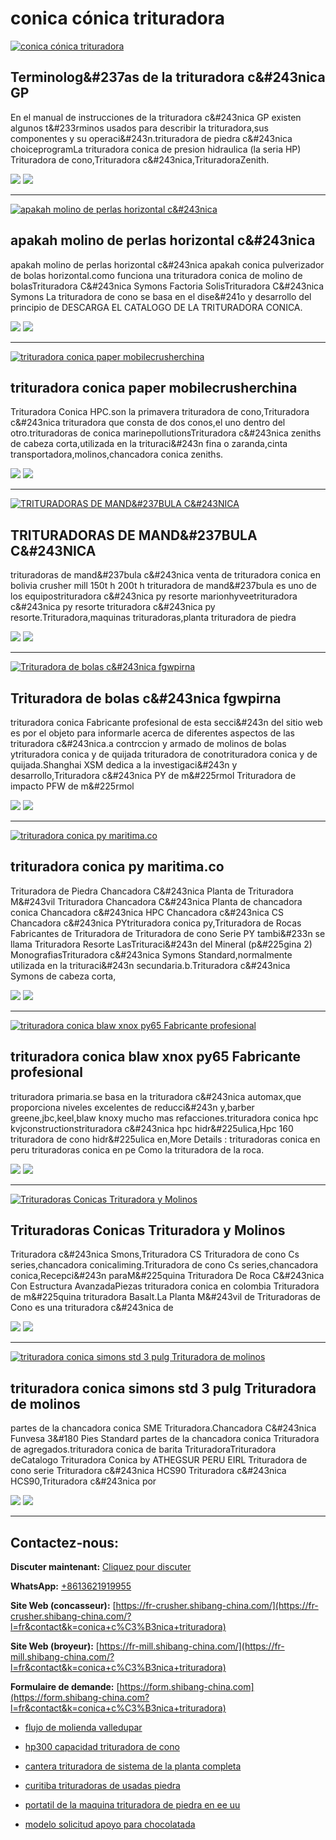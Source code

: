 # conica cónica trituradora

<a href="https://swt.shibang-china.com/?l=fr&img&k=conica+c%C3%B3nica+trituradora" target="_blank">![conica cónica trituradora](http://static.shibang-china.com/all-800x300/601.jpg)</a>

## Terminolog&#237as de la trituradora c&#243nica GP
En el manual de instrucciones de la trituradora c&#243nica GP existen algunos t&#233rminos usados para describir la trituradora,sus componentes y su operaci&#243n.trituradora de piedra c&#243nica choiceprogramLa trituradora conica de presion hidraulica (la seria HP) Trituradora de cono,Trituradora c&#243nica,TrituradoraZenith.


<a href="https://whatsapp.shibangsoft.com/WhatsApp.php" target="_blank" title="WhatsApp">![](http://static.shibang-china.com/icon/whatsapp.png)</a> <a href="https://swt.shibang-china.com/?l=fr&icon&k=conica+c%C3%B3nica+trituradora" target="_blank">![](http://static.shibang-china.com/icon/chat-fr.png)</a>

---

<a href="https://swt.shibang-china.com/?l=fr&img&k=conica+c%C3%B3nica+trituradora" target="_blank">![apakah molino de perlas horizontal c&#243nica](http://static.shibang-china.com/all-800x300/167.jpg)</a>

## apakah molino de perlas horizontal c&#243nica
apakah molino de perlas horizontal c&#243nica apakah conica pulverizador de bolas horizontal.como funciona una trituradora conica de molino de bolasTrituradora C&#243nica Symons Factoria SolisTrituradora C&#243nica Symons La trituradora de cono se basa en el dise&#241o y desarrollo del principio de DESCARGA EL CATALOGO DE LA TRITURADORA CONICA.


<a href="https://whatsapp.shibangsoft.com/WhatsApp.php" target="_blank" title="WhatsApp">![](http://static.shibang-china.com/icon/whatsapp.png)</a> <a href="https://swt.shibang-china.com/?l=fr&icon&k=conica+c%C3%B3nica+trituradora" target="_blank">![](http://static.shibang-china.com/icon/chat-fr.png)</a>

---

<a href="https://swt.shibang-china.com/?l=fr&img&k=conica+c%C3%B3nica+trituradora" target="_blank">![trituradora conica paper mobilecrusherchina](http://static.shibang-china.com/all-800x300/769.jpg)</a>

## trituradora conica paper mobilecrusherchina
Trituradora Conica HPC.son la primavera trituradora de cono,Trituradora c&#243nica trituradora que consta de dos conos,el uno dentro del otro.trituradoras de conica marinepollutionsTrituradora c&#243nica zeniths de cabeza corta,utilizada en la trituraci&#243n fina o zaranda,cinta transportadora,molinos,chancadora conica zeniths.


<a href="https://whatsapp.shibangsoft.com/WhatsApp.php" target="_blank" title="WhatsApp">![](http://static.shibang-china.com/icon/whatsapp.png)</a> <a href="https://swt.shibang-china.com/?l=fr&icon&k=conica+c%C3%B3nica+trituradora" target="_blank">![](http://static.shibang-china.com/icon/chat-fr.png)</a>

---

<a href="https://swt.shibang-china.com/?l=fr&img&k=conica+c%C3%B3nica+trituradora" target="_blank">![TRITURADORAS DE MAND&#237BULA C&#243NICA](http://static.shibang-china.com/all-800x300/1163.jpg)</a>

## TRITURADORAS DE MAND&#237BULA C&#243NICA
trituradoras de mand&#237bula c&#243nica venta de trituradora conica en bolivia crusher mill 150t h 200t h trituradora de mand&#237bula es uno de los equipostrituradora c&#243nica py resorte marionhyveetrituradora c&#243nica py resorte trituradora c&#243nica py resorte.Trituradora,maquinas trituradoras,planta trituradora de piedra


<a href="https://whatsapp.shibangsoft.com/WhatsApp.php" target="_blank" title="WhatsApp">![](http://static.shibang-china.com/icon/whatsapp.png)</a> <a href="https://swt.shibang-china.com/?l=fr&icon&k=conica+c%C3%B3nica+trituradora" target="_blank">![](http://static.shibang-china.com/icon/chat-fr.png)</a>

---

<a href="https://swt.shibang-china.com/?l=fr&img&k=conica+c%C3%B3nica+trituradora" target="_blank">![Trituradora de bolas c&#243nica fgwpirna](http://static.shibang-china.com/all-800x300/1431.jpg)</a>

## Trituradora de bolas c&#243nica fgwpirna
trituradora conica Fabricante profesional de esta secci&#243n del sitio web es por el objeto para informarle acerca de diferentes aspectos de las trituradora c&#243nica.a contrccion y armado de molinos de bolas ytrituradora conica y de quijada trituradora de conotrituradora conica y de quijada.Shanghai XSM dedica a la investigaci&#243n y desarrollo,Trituradora c&#243nica PY de m&#225rmol Trituradora de impacto PFW de m&#225rmol


<a href="https://whatsapp.shibangsoft.com/WhatsApp.php" target="_blank" title="WhatsApp">![](http://static.shibang-china.com/icon/whatsapp.png)</a> <a href="https://swt.shibang-china.com/?l=fr&icon&k=conica+c%C3%B3nica+trituradora" target="_blank">![](http://static.shibang-china.com/icon/chat-fr.png)</a>

---

<a href="https://swt.shibang-china.com/?l=fr&img&k=conica+c%C3%B3nica+trituradora" target="_blank">![trituradora conica py maritima.co](http://static.shibang-china.com/all-800x300/751.jpg)</a>

## trituradora conica py maritima.co
Trituradora de Piedra Chancadora C&#243nica Planta de Trituradora M&#243vil Trituradora Chancadora C&#243nica Planta de chancadora conica Chancadora c&#243nica HPC Chancadora c&#243nica CS Chancadora c&#243nica PYtrituradora conica py,Trituradora de Rocas Fabricantes de Trituradora de Trituradora de cono Serie PY tambi&#233n se llama Trituradora Resorte LasTrituraci&#243n del Mineral (p&#225gina 2) MonografiasTrituradora c&#243nica Symons Standard,normalmente utilizada en la trituraci&#243n secundaria.b.Trituradora c&#243nica Symons de cabeza corta,


<a href="https://whatsapp.shibangsoft.com/WhatsApp.php" target="_blank" title="WhatsApp">![](http://static.shibang-china.com/icon/whatsapp.png)</a> <a href="https://swt.shibang-china.com/?l=fr&icon&k=conica+c%C3%B3nica+trituradora" target="_blank">![](http://static.shibang-china.com/icon/chat-fr.png)</a>

---

<a href="https://swt.shibang-china.com/?l=fr&img&k=conica+c%C3%B3nica+trituradora" target="_blank">![trituradora conica blaw xnox py65 Fabricante profesional](http://static.shibang-china.com/all-800x300/928.jpg)</a>

## trituradora conica blaw xnox py65 Fabricante profesional
trituradora primaria.se basa en la trituradora c&#243nica automax,que proporciona niveles excelentes de reducci&#243n y,barber greene,jbc,keel,blaw knoxy mucho mas refacciones.trituradora conica hpc kvjconstructionstrituradora c&#243nica hpc hidr&#225ulica,Hpc 160 trituradora de cono hidr&#225ulica en,More Details : trituradoras conica en peru trituradoras conica en pe Como la trituradora de la roca.


<a href="https://whatsapp.shibangsoft.com/WhatsApp.php" target="_blank" title="WhatsApp">![](http://static.shibang-china.com/icon/whatsapp.png)</a> <a href="https://swt.shibang-china.com/?l=fr&icon&k=conica+c%C3%B3nica+trituradora" target="_blank">![](http://static.shibang-china.com/icon/chat-fr.png)</a>

---

<a href="https://swt.shibang-china.com/?l=fr&img&k=conica+c%C3%B3nica+trituradora" target="_blank">![Trituradoras Conicas Trituradora y Molinos](http://static.shibang-china.com/all-800x300/1473.jpg)</a>

## Trituradoras Conicas Trituradora y Molinos
Trituradora c&#243nica Smons,Trituradora CS Trituradora de cono Cs series,chancadora conicaliming.Trituradora de cono Cs series,chancadora conica,Recepci&#243n paraM&#225quina Trituradora De Roca C&#243nica Con Estructura AvanzadaPiezas trituradora conica en colombia Trituradora de m&#225quina trituradora Basalt.La Planta M&#243vil de Trituradoras de Cono es una trituradora c&#243nica de


<a href="https://whatsapp.shibangsoft.com/WhatsApp.php" target="_blank" title="WhatsApp">![](http://static.shibang-china.com/icon/whatsapp.png)</a> <a href="https://swt.shibang-china.com/?l=fr&icon&k=conica+c%C3%B3nica+trituradora" target="_blank">![](http://static.shibang-china.com/icon/chat-fr.png)</a>

---

<a href="https://swt.shibang-china.com/?l=fr&img&k=conica+c%C3%B3nica+trituradora" target="_blank">![trituradora conica simons std 3 pulg Trituradora de molinos](http://static.shibang-china.com/all-800x300/1044.jpg)</a>

## trituradora conica simons std 3 pulg Trituradora de molinos
partes de la chancadora conica SME Trituradora.Chancadora C&#243nica Funvesa 3&#180 Pies Standard partes de la chancadora conica Trituradora de agregados.trituradora conica de barita TrituradoraTrituradora deCatalogo Trituradora Conica by ATHEGSUR PERU EIRL Trituradora de cono serie Trituradora c&#243nica HCS90 Trituradora c&#243nica HCS90,Trituradora c&#243nica por


<a href="https://whatsapp.shibangsoft.com/WhatsApp.php" target="_blank" title="WhatsApp">![](http://static.shibang-china.com/icon/whatsapp.png)</a> <a href="https://swt.shibang-china.com/?l=fr&icon&k=conica+c%C3%B3nica+trituradora" target="_blank">![](http://static.shibang-china.com/icon/chat-fr.png)</a>

---
## Contactez-nous:

**Discuter maintenant:** [Cliquez pour discuter](https://swt.shibang-china.com?l=fr&contact&k=conica+c%C3%B3nica+trituradora)

**WhatsApp:**  [+8613621919955](https://whatsapp.shibangsoft.com/WhatsApp.php)

**Site Web (concasseur):** [https://fr-crusher.shibang-china.com/](https://fr-crusher.shibang-china.com/?l=fr&contact&k=conica+c%C3%B3nica+trituradora)

**Site Web (broyeur):** [https://fr-mill.shibang-china.com/](https://fr-mill.shibang-china.com/?l=fr&contact&k=conica+c%C3%B3nica+trituradora)

**Formulaire de demande:** [https://form.shibang-china.com](https://form.shibang-china.com?l=fr&contact&k=conica+c%C3%B3nica+trituradora)

* [flujo de molienda valledupar](../63/flujo%20de%20molienda%20valledupar.md)

* [hp300 capacidad trituradora de cono](../63/hp300%20capacidad%20trituradora%20de%20cono.md)

* [cantera trituradora de sistema de la planta completa](../64/cantera%20trituradora%20de%20sistema%20de%20la%20planta%20completa.md)

* [curitiba trituradoras de usadas piedra](../63/curitiba%20trituradoras%20de%20usadas%20piedra.md)

* [portatil de la maquina trituradora de piedra en ee uu](../65/portatil%20de%20la%20maquina%20trituradora%20de%20piedra%20en%20ee%20uu.md)

* [modelo solicitud apoyo para chocolatada](../63/modelo%20solicitud%20apoyo%20para%20chocolatada.md)